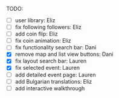 TODO:

- [ ] user library: Eliz
- [ ] fix following followers: Eliz
- [ ] add coin flip: Eliz
- [ ] fix coin animation: Eliz
- [ ] fix functionality search bar: Dani
- [x] remove map and list view buttons: Dani
- [x] fix layout search bar: Lauren
- [x] fix selected event: Lauren
- [ ] add detailed event page: Lauren
- [ ] add Bulgarian translations: Eliz
- [ ] add interactive walkthrough
